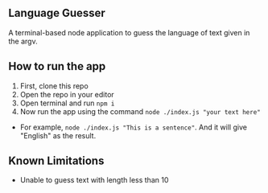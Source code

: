 
## Language Guesser

A terminal-based node application to guess the language of text given in the argv.

## How to run the app

1. First, clone this repo
2. Open the repo in your editor
3. Open terminal and run `npm i` 
4. Now run the app using the command `node ./index.js "your text here"`
  - For example, `node ./index.js "This is a sentence"`. And it will give "English" as the result.

## Known Limitations

- Unable to guess text with length less than 10
